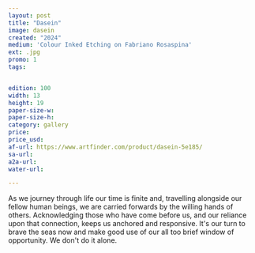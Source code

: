 ```yaml
---
layout: post
title: "Dasein"
image: dasein
created: "2024"
medium: 'Colour Inked Etching on Fabriano Rosaspina'
ext: .jpg
promo: 1
tags:


edition: 100
width: 13
height: 19
paper-size-w:
paper-size-h:
category: gallery
price: 
price_usd: 
af-url: https://www.artfinder.com/product/dasein-5e185/
sa-url: 
a2a-url: 
water-url: 

---
```


As we journey through life our time is finite and, travelling alongside our fellow human beings, we are carried forwards by the willing hands of others. Acknowledging those who have come before us, and our reliance upon that connection, keeps us anchored and responsive. It's our turn to brave the seas now and make good use of our all too brief window of opportunity. We don't do it alone.